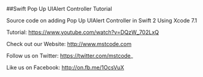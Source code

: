 ##Swift Pop Up UIAlert Controller Tutorial

Source code on adding Pop Up UIAlert Controller in Swift 2 Using Xcode 7.1

Tutorial: https://www.youtube.com/watch?v=DQzW_702LxQ

Check out our Website: http://www.mstcode.com

Follow us on Twitter: https://twitter.com/mstcode_

Like us on Facebook: http://on.fb.me/1OcsVuX
